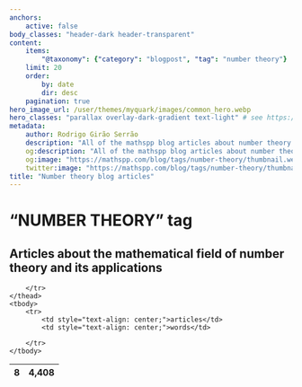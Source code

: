 ```yaml
---
anchors:
    active: false
body_classes: "header-dark header-transparent"
content:
    items:
        "@taxonomy": {"category": "blogpost", "tag": "number theory"}
    limit: 20
    order:
        by: date
        dir: desc
    pagination: true
hero_image_url: /user/themes/myquark/images/common_hero.webp
hero_classes: "parallax overlay-dark-gradient text-light" # see https://demo.getgrav.org/blog-skeleton/blog/hero-classes
metadata:
    author: Rodrigo Girão Serrão
    description: "All of the mathspp blog articles about number theory."
    og:description: "All of the mathspp blog articles about number theory."
    og:image: "https://mathspp.com/blog/tags/number-theory/thumbnail.webp"
    twitter:image: "https://mathspp.com/blog/tags/number-theory/thumbnail.webp"
title: "Number theory blog articles"
---
```


# “NUMBER THEORY” tag


## Articles about the mathematical field of number theory and its applications



<table class="stats-table">
    <thead>
        <tr>
            <th style="text-align: center;">8</th>
            <th style="text-align: center;">4,408</th>
            
        </tr>
    </thead>
    <tbody>
        <tr>
            <td style="text-align: center;">articles</td>
            <td style="text-align: center;">words</td>
            
        </tr>
    </tbody>
</table>